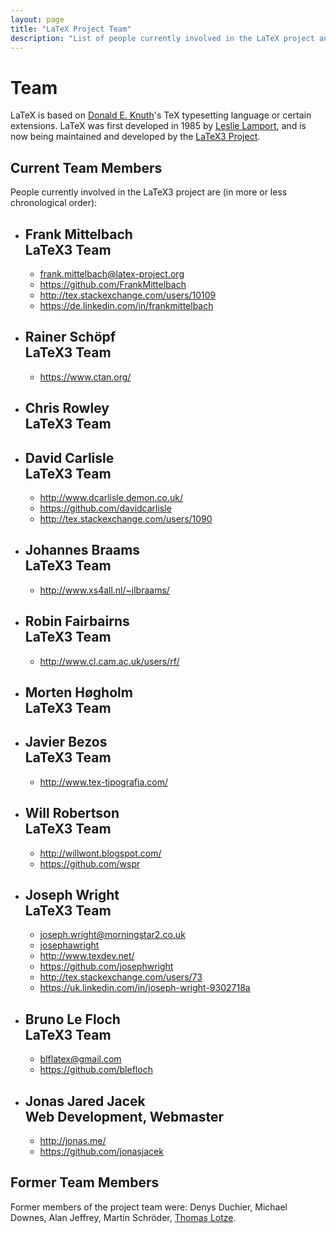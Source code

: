 ```yaml
---
layout: page
title: "LaTeX Project Team"
description: "List of people currently involved in the LaTeX project and a list of people who have been involved in the LaTeX project. The LaTeX team page."
---
```


# Team

LaTeX is based on [Donald E. Knuth](https://en.wikipedia.org/wiki/Donald_Knuth)'s TeX typesetting language or certain extensions. LaTeX was first developed in 1985 by [Leslie Lamport](https://en.wikipedia.org/wiki/Leslie_Lamport), and is now being maintained and developed by the [LaTeX3 Project]({{site.baseurl}}/latex3/). 

<div class="row">
<div class="col cell1of2">
<h2>Current Team Members</h2>

People currently involved in the LaTeX3 project are (in more or less chronological order): 

<ul class="team">
  <li id="frank-mittelbach">
    <h2>Frank Mittelbach <br><span class="role">LaTeX3 Team</span></h2>
    <ul class="team">
      <li><i class="fa fa-envelope-square"></i><a href="mailto:frank.mittelbach@latex-project.org"><span class="fa fa-envelope-square"></span> frank.mittelbach@latex-project.org</a></li>
      <li><i class="fa fa-github-square"></i><a href="https://github.com/FrankMittelbach">https://github.com/FrankMittelbach</a></li>
      <li><i class="fa fa-stack-exchange"></i><a href="http://tex.stackexchange.com/users/10109/frank-mittelbach">http://tex.stackexchange.com/users/10109</a></li>
      <li><i class="fa fa-linkedin-square"></i><a href="https://de.linkedin.com/in/frankmittelbach">https://de.linkedin.com/in/frankmittelbach</a></li>
    </ul>
  </li>
  <li id="rainer-schoepf">
    <h2>Rainer Schöpf <br><span class="role">LaTeX3 Team</span></h2>
    <ul class="team">
      <li><i class="fa fa-external-link-square"></i><a href="https://www.ctan.org/">https://www.ctan.org/</a></li>
    </ul>
  </li>
  <li id="chris-rowley">
    <h2>Chris Rowley <br><span class="role">LaTeX3 Team</span></h2>
  </li>
  <li id="david-carlisle">
    <h2>David Carlisle <br><span class="role">LaTeX3 Team</span></h2>
    <ul class="team">
      <li><i class="fa fa-external-link-square"></i><a href="http://www.dcarlisle.demon.co.uk/">http://www.dcarlisle.demon.co.uk/</a></li>
      <li><i class="fa fa-github-square"></i><a href="https://github.com/davidcarlisle">https://github.com/davidcarlisle</a></li>
      <li><i class="fa fa-stack-exchange"></i><a href="http://tex.stackexchange.com/users/1090/david-carlisle">http://tex.stackexchange.com/users/1090</a></li>
    </ul>
  </li>
  <li id="johannes-braams">
    <h2>Johannes Braams <br><span class="role">LaTeX3 Team</span></h2>
    <ul class="team">
      <li><i class="fa fa-external-link-square"></i><a href="http://www.xs4all.nl/~jlbraams/">http://www.xs4all.nl/~jlbraams/</a></li>
    </ul>
  </li>
  <li id="robin-fairbairns">
    <h2>Robin Fairbairns <br><span class="role">LaTeX3 Team</span></h2>
    <ul class="team">
      <li><i class="fa fa-external-link-square"></i><a href="http://www.cl.cam.ac.uk/users/rf/">http://www.cl.cam.ac.uk/users/rf/</a></li>
    </ul>
  </li>
  <li id="morten-høgholm">
    <h2>Morten Høgholm <br><span class="role">LaTeX3 Team</span></h2>
  </li>
  <li id="javier-bezos">
    <h2>Javier Bezos <br><span class="role">LaTeX3 Team</span></h2>
    <ul class="team">
      <li><i class="fa fa-external-link-square"></i><a href="http://www.tex-tipografia.com/">http://www.tex-tipografia.com/</a></li>
    </ul>
  </li>
  <li id="will-robertson">
    <h2>Will Robertson <br><span class="role">LaTeX3 Team</span></h2>
    <ul class="team">
      <li><i class="fa fa-external-link-square"></i><a href="http://willwont.blogspot.com/">http://willwont.blogspot.com/</a></li>
      <li><i class="fa fa-github-square"></i><a href="https://github.com/wspr">https://github.com/wspr</a></li>
    </ul>
  </li>
  <li id="joseph-wright">
    <h2>Joseph Wright <br><span class="role">LaTeX3 Team</span></h2>
    <ul class="team">
      <li><i class="fa fa-envelope-square"></i><a href="mailto:joseph.wright@morningstar2.co.uk">joseph.wright@morningstar2.co.uk</a></li>
      <li><i class="fa fa-skype"></i><a href="skype:josephawright">josephawright</a></li>
      <li><i class="fa fa-external-link-square"></i><a href="http://www.texdev.net/">http://www.texdev.net/</a></li>
      <li><i class="fa fa-github-square"></i><a href="https://github.com/josephwright">https://github.com/josephwright</a></li>
      <li><i class="fa fa-stack-exchange"></i><a href="http://tex.stackexchange.com/users/73/joseph-wright">http://tex.stackexchange.com/users/73</a></li>
      <li><i class="fa fa-linkedin-square"></i><a href="https://uk.linkedin.com/in/joseph-wright-9302718a">https://uk.linkedin.com/in/joseph-wright-9302718a</a></li>
    </ul>
  </li>
  <li id="bruno-le-floch">
    <h2>Bruno Le Floch <br><span class="role">LaTeX3 Team</span></h2>
    <ul class="team">
      <li><i class="fa fa-envelope-square"></i><a href="mailto:blflatex@gmail.com">blflatex@gmail.com</a></li>
      <li><i class="fa fa-github-square"></i><a href="https://github.com/blefloch">https://github.com/blefloch</a></li>
    </ul>
  </li>
  <li id="jonas-jacek">
    <h2>Jonas Jared Jacek <br><span class="role">Web Development, Webmaster</span></h2>
    <ul class="team">
      <li><i class="fa fa-external-link-square"></i><a href="http://jonas.me/">http://jonas.me/</a></li>
      <li><i class="fa fa-github-square"></i><a href="https://github.com/jonasjacek">https://github.com/jonasjacek</a></li>
    </ul>
  </li>
</ul>
  </div>
  <div class="col cell1of2">
    <h2>Former Team Members</h2>
    <p>Former members of the project team were: Denys Duchier, Michael Downes, Alan Jeffrey, Martin Schröder, <a href="http://thomas-lotze.de/">Thomas Lotze</a>.</p>
  </div>
</div>
